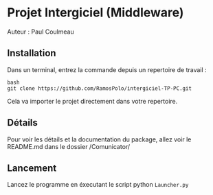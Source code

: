 # Projet Intergiciel (Middleware)
Auteur : Paul Coulmeau

## Installation
Dans un terminal, entrez la commande depuis un repertoire de travail :
```
bash
git clone https://github.com/RamosPolo/intergiciel-TP-PC.git
```
Cela va importer le projet directement dans votre repertoire.

## Détails
Pour voir les détails et la documentation du package, allez voir le README.md dans le dossier /Comunicator/

## Lancement
Lancez le programme en éxecutant le script python `Launcher.py`

